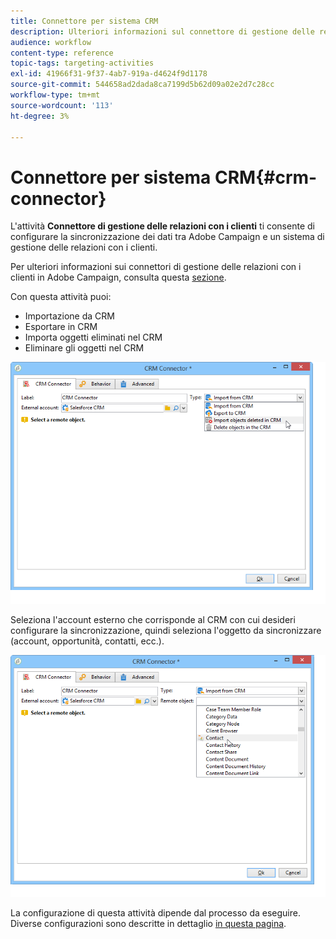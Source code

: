 ```yaml
---
title: Connettore per sistema CRM
description: Ulteriori informazioni sul connettore di gestione delle relazioni con i clienti e configurazione della sincronizzazione dei dati
audience: workflow
content-type: reference
topic-tags: targeting-activities
exl-id: 41966f31-9f37-4ab7-919a-d4624f9d1178
source-git-commit: 544658ad2dada8ca7199d5b62d09a02e2d7c28cc
workflow-type: tm+mt
source-wordcount: '113'
ht-degree: 3%

---
```


# Connettore per sistema CRM{#crm-connector}

L&#39;attività **Connettore di gestione delle relazioni con i clienti** ti consente di configurare la sincronizzazione dei dati tra Adobe Campaign e un sistema di gestione delle relazioni con i clienti.

Per ulteriori informazioni sui connettori di gestione delle relazioni con i clienti in Adobe Campaign, consulta questa [sezione](../../platform/using/crm-connectors.md).

Con questa attività puoi:

* Importazione da CRM
* Esportare in CRM
* Importa oggetti eliminati nel CRM
* Eliminare gli oggetti nel CRM

![](assets/crm_task_select_op.png)

Seleziona l&#39;account esterno che corrisponde al CRM con cui desideri configurare la sincronizzazione, quindi seleziona l&#39;oggetto da sincronizzare (account, opportunità, contatti, ecc.).

![](assets/crm_task_select_obj.png)

La configurazione di questa attività dipende dal processo da eseguire. Diverse configurazioni sono descritte in dettaglio [in questa pagina](../../platform/using/crm-data-sync.md).
